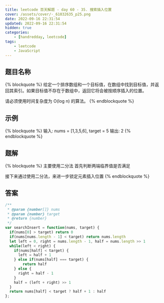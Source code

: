 ```yaml
---
title: leetcode 百天解题 - day 60 - 35. 搜索插入位置
cover: /assets/cover/·_61032635_p25.png
date: 2022-09-16 22:31:54
updated: 2022-09-16 22:31:54
hidden: true
categories:
    - [handredday, leetcode]
tags:
    - leetcode
    - JavaScript
---
```


## 题目名称

{% blockquote %}
给定一个排序数组和一个目标值，在数组中找到目标值，并返回其索引。如果目标值不存在于数组中，返回它将会被按顺序插入的位置。

请必须使用时间复杂度为 O(log n) 的算法。
{% endblockquote %}

## 示例

{% blockquote %}
输入: nums = [1,3,5,6], target = 5
输出: 2
{% endblockquote %}


## 题解

{% blockquote %}
主要使用二分法
首先判断两端临界值是否满足

接下来通过使用二分法，来进一步锁定元素插入位置
{% endblockquote %}

## 答案

~~~js
/**
 * @param {number[]} nums
 * @param {number} target
 * @return {number}
 */
var searchInsert = function(nums, target) {
  if(nums[0] > target) return 0
  if(nums[nums.length - 1] < target) return nums.length
  let left = 0, right = nums.length - 1, half = nums.length >> 1
  while(left < right) {
    if(nums[half] < target) {
      left = half + 1
    } else if(nums[half] === target) {
        return half
    } else {
      right = half - 1
    }
    half = (left + right) >> 1
  }
  return nums[half] < target ? half + 1 : half
};
~~~

